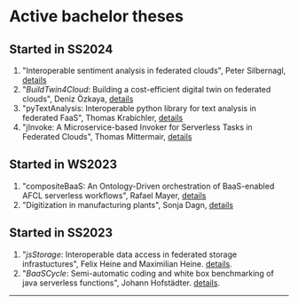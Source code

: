 # Active bachelor theses

## Started in SS2024
1. "Interoperable sentiment analysis in federated clouds", Peter Silbernagl, [details](./jSentiment.md)
1. "*BuildTwin4Cloud*: Building a cost-efficient digital twin on federated clouds", Deniz Özkaya, [details](./BuildTwin4Cloud.md)
1. "pyTextAnalysis: Interoperable python library for text analysis in federated FaaS", Thomas Krabichler, [details](./pyTextAnalysis.md)
1. "jInvoke: A Microservice-based Invoker for Serverless Tasks in Federated Clouds", Thomas Mittermair, [details](./active/jInvoke.md)


## Started in WS2023
1. "compositeBaaS: An Ontology-Driven orchestration of BaaS-enabled AFCL serverless workflows", Rafael Mayer, [details](./active/compositeBaaS.md)
1. "Digitization in manufacturing plants", Sonja Dagn, [details](./digitizationProduction.md)

## Started in SS2023

1. "*jsStorage*: Interoperable data access in federated storage infrastuctures", Felix Heine and Maximilian Heine. [details](./jsStorage.md).
1. "*BaaSCycle*: Semi-automatic coding and white box benchmarking of java serverless functions", Johann Hofstädter. [details](./BaaSCycle.md).
<!--
1. "*pyTranslate*: A Python Library for serverless workflows with interoperable OCR and translation cloud services", Elias Gendu. [details](./pyTranslate.md).
-->

<!--
## Started in WS2022

1. "*profileCold*: Characterizing and modeling cold start overhead in federated FaaS", Maximilian Gallinat. [details](./profileCold.md).

## Started in SS2022

1. "*profileFCs*: Characterizing *scientific* function choreographies with xAFCL in federated FaaS", Fabian Dria. [details](./profileFCs.md).
1. "*SLO-AFCL*: FaaScinating resilience for function choreographies using service level objectives (SLOs)", Julian Thöni and Benjamin Knjisa. [details](./SLO-AFCL.md).
1. "*xAFCL* Data-Flow", Andreas Reheis. [details](./xAFCLDataFlow.md).
1. "*CardioAFCL*: Simulation of serverless real-time monitoring centre with AFCL workflows", Katrin Antholzer. [details](./CardioAFCL.md).-->
---

